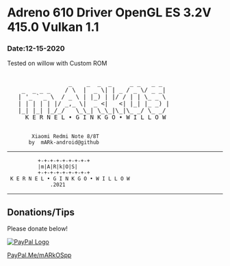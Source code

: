 # Adreno 610 Driver OpenGL ES 3.2V 415.0 Vulkan 1.1 
<h3> Date:12-15-2020</h3>
Tested on willow with Custom ROM


<pre>                  
                 _    _  _  _     _ _   _ _  
    _  _ _ _    / \  |  _ \| | _ / _ \/ _ _|     
   | '_ ` _ \  / _ \ | |_) | |/ / | | \_ _ \    
   | | | | | |/ _,_ \|  _ <|   <| |_| |_ _) |   
   |_| |_| |_/_/   \_\_| \_\_|\_|\_ _/ \_ _/     
     K E R N E L • G I N K G O • W I L L O W                                      
 </pre>
 
            Xiaomi Redmi Note 8/8T    
           by  mARk-android@github
           
**********************************************

              +-+-+-+-+-+-+-+-+
              |m|A|R|k|O|S|
              +-+-+-+-+-+-+-+-+
     K E R N E L • G I N K G O • W I L L O W
                  .2021
           
**********************************************  

<h2>Donations/Tips</h2>
<p>Please donate below!</p>
<p><a href="https://www.paypal.com/paypalme/mARkOSpp" rel="nofollow" target="_blank"><img src="https://www.paypalobjects.com/webstatic/mktg/Logo/pp-logo-100px.png" border="0" alt="PayPal Logo"></a></p>
<p><a href="https://PayPal.Me/mARkOSpp" rel="nofollow" target="_blank">PayPal.Me/mARkOSpp</a></p>

